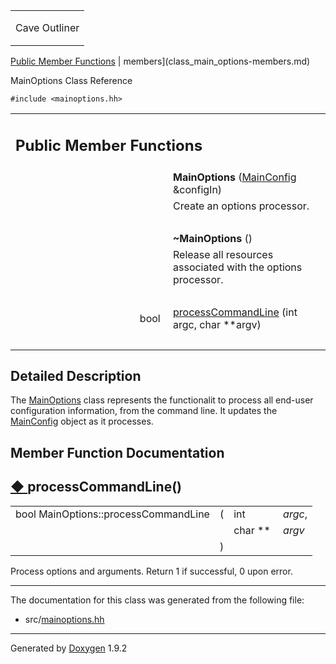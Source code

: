 <table data-cellspacing="0" data-cellpadding="0">
<colgroup>
<col style="width: 100%" />
</colgroup>
<tbody>
<tr class="odd" style="height: 56px;">
<td id="projectalign" style="padding-left: 0.5em"><div id="projectname">
Cave Outliner
</div></td>
</tr>
</tbody>
</table>

[Public Member Functions](#pub-methods) | 
members](class_main_options-members.md)

MainOptions Class Reference

`#include <mainoptions.hh>`

<table class="memberdecls">
<colgroup>
<col style="width: 50%" />
<col style="width: 50%" />
</colgroup>
<tbody>
<tr class="odd heading">
<td colspan="2"><h2 id="public-member-functions" class="groupheader"><span id="pub-methods"></span> Public Member Functions</h2></td>
</tr>
<tr class="even memitem:af3c0f3afe360cabab115c2a239555b9c">
<td style="text-align: right;" class="memItemLeft" data-valign="top"><span id="af3c0f3afe360cabab115c2a239555b9c"></span>  </td>
<td class="memItemRight" data-valign="bottom"><strong>MainOptions</strong> (<a href="https://github.com/jariarkko/cave-outliner/blob/master/doc/software/class_main_config.md" class="el">MainConfig</a> &amp;configIn)</td>
</tr>
<tr class="odd memdesc:af3c0f3afe360cabab115c2a239555b9c">
<td class="mdescLeft"> </td>
<td class="mdescRight">Create an options processor.<br />
</td>
</tr>
<tr class="even separator:af3c0f3afe360cabab115c2a239555b9c">
<td colspan="2" class="memSeparator"> </td>
</tr>
<tr class="odd memitem:a012c2b3ec96c28f973d4a6db4f77b54c">
<td style="text-align: right;" class="memItemLeft" data-valign="top"><span id="a012c2b3ec96c28f973d4a6db4f77b54c"></span>  </td>
<td class="memItemRight" data-valign="bottom"><strong>~MainOptions</strong> ()</td>
</tr>
<tr class="even memdesc:a012c2b3ec96c28f973d4a6db4f77b54c">
<td class="mdescLeft"> </td>
<td class="mdescRight">Release all resources associated with the options processor.<br />
</td>
</tr>
<tr class="odd separator:a012c2b3ec96c28f973d4a6db4f77b54c">
<td colspan="2" class="memSeparator"> </td>
</tr>
<tr class="even memitem:a19b9958f21a641e84d004cc0a6f495fb">
<td style="text-align: right;" class="memItemLeft" data-valign="top">bool </td>
<td class="memItemRight" data-valign="bottom"><a href="https://github.com/jariarkko/cave-outliner/blob/master/doc/software/class_main_options.md#a19b9958f21a641e84d004cc0a6f495fb" class="el">processCommandLine</a> (int argc, char **argv)</td>
</tr>
<tr class="odd separator:a19b9958f21a641e84d004cc0a6f495fb">
<td colspan="2" class="memSeparator"> </td>
</tr>
</tbody>
</table>

<span id="details"></span>

## Detailed Description

The <a href="https://github.com/jariarkko/cave-outliner/blob/master/doc/software/class_main_options.md" class="el">MainOptions</a> class
represents the functionalit to process all end-user configuration
information, from the command line. It updates the
<a href="https://github.com/jariarkko/cave-outliner/blob/master/doc/software/class_main_config.md" class="el">MainConfig</a> object as it
processes.

## Member Function Documentation

<span id="a19b9958f21a641e84d004cc0a6f495fb"></span>

## <span class="permalink">[◆ ](#a19b9958f21a641e84d004cc0a6f495fb)</span>processCommandLine()

<table class="memname">
<tbody>
<tr class="odd">
<td class="memname">bool MainOptions::processCommandLine</td>
<td>(</td>
<td class="paramtype">int </td>
<td class="paramname"><em>argc</em>,</td>
</tr>
<tr class="even">
<td class="paramkey"></td>
<td></td>
<td class="paramtype">char ** </td>
<td class="paramname"><em>argv</em> </td>
</tr>
<tr class="odd">
<td></td>
<td>)</td>
<td></td>
<td></td>
</tr>
</tbody>
</table>

Process options and arguments. Return 1 if successful, 0 upon error.

------------------------------------------------------------------------

The documentation for this class was generated from the following file:

-   src/<a href="mainoptions_8hh_source.md" class="el">mainoptions.hh</a>

------------------------------------------------------------------------

<span class="small">Generated
by [Doxygen](https://www.doxygen.org/index.md)
1.9.2</span>
